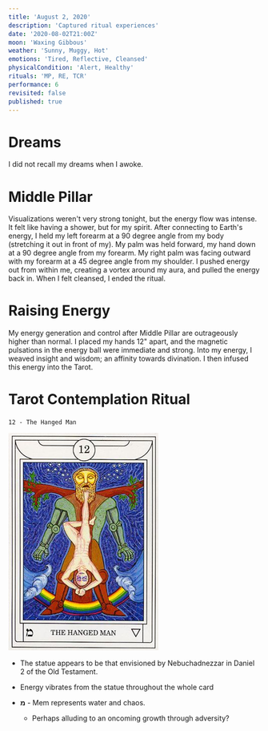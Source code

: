 ```yaml
---
title: 'August 2, 2020'
description: 'Captured ritual experiences'
date: '2020-08-02T21:00Z'
moon: 'Waxing Gibbous'
weather: 'Sunny, Muggy, Hot'
emotions: 'Tired, Reflective, Cleansed'
physicalCondition: 'Alert, Healthy'
rituals: 'MP, RE, TCR'
performance: 6
revisited: false
published: true
---
```


# Dreams

I did not recall my dreams when I awoke.

# Middle Pillar

Visualizations weren't very strong tonight, but the energy flow was intense. It felt like having a shower, but for my spirit. After connecting to Earth's energy, I held my left forearm at a 90 degree angle from my body (stretching it out in front of my). My palm was held forward, my hand down at a 90 degree angle from my forearm. My right palm was facing outward with my forearm at a 45 degree angle from my shoulder. I pushed energy out from within me, creating a vortex around my aura, and pulled the energy back in. When I felt cleansed, I ended the ritual.

# Raising Energy

My energy generation and control after Middle Pillar are outrageously higher than normal. I placed my hands 12" apart, and the magnetic pulsations in the energy ball were immediate and strong. Into my energy, I weaved insight and wisdom; an affinity towards divination. I then infused this energy into the Tarot.

# Tarot Contemplation Ritual

`12 - The Hanged Man`

![the-hanged-man](./the-hanged-man.jpg)

* The statue appears to be that envisioned by Nebuchadnezzar in Daniel 2 of the Old Testament.

* Energy vibrates from the statue throughout the whole card

* **מ** - Mem represents water and chaos.

    * Perhaps alluding to an oncoming growth through adversity?